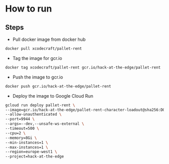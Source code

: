 # How to run

## Steps

- Pull docker image from docker hub

```bash
docker pull xcodecraft/pallet-rent
```

- Tag the image for gcr.io

```bash
docker tag xcodecraft/pallet-rent gcr.io/hack-at-the-edge/pallet-rent
```

- Push the image to gcr.io

```bash
docker push gcr.io/hack-at-the-edge/pallet-rent
```

- Deploy the image to Google Cloud Run

```bash
gcloud run deploy pallet-rent \
--image=gcr.io/hack-at-the-edge/pallet-rent-character-loadout@sha256:DOCKER_IMAGE_HASH \
--allow-unauthenticated \
--port=9944 \
--args=--dev,--unsafe-ws-external \
--timeout=500 \
--cpu=2 \
--memory=8Gi \
--min-instances=1 \
--max-instances=1 \
--region=europe-west1 \
--project=hack-at-the-edge
```
